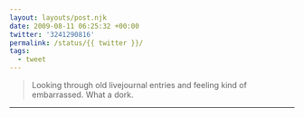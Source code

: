 ```yaml
---
layout: layouts/post.njk
date: 2009-08-11 06:25:32 +00:00
twitter: '3241290816'
permalink: /status/{{ twitter }}/
tags: 
  - tweet
---
```


> Looking through old livejournal entries and feeling kind of embarrassed. What a dork.

---
